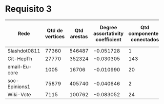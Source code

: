 # Requisito 3

| Rede          | Qtd de vertices | Qtd arestas | Degree assortativity coefficient | Qtd componentes conectados | Tamanho do componente gigante (GCC) | Coef. de clustering |
|---------------|-----------------|-------------|----------------------------------|----------------------------|-------------------------------------|---------------------|
| Slashdot0811  | 77360           | 546487      | -0.051728                        | 1                          | 77360                               | 0.055499            |
| Cit-HepTh     | 27770           | 352324      | -0.030305                        | 143                        | 27400                               | 0.312019            |
| email-Eu-core | 1005            | 16706       | -0.010990                        | 20                         | 986                                 | 0.399355            |
| soc-Epinions1 | 75879           | 405740      | -0.040646                        | 2                          | 75877                               | 0.137756            |
| Wiki-Vote     | 7115            | 100762      | -0.083052                        | 24                         | 7066                                | 0.140898            |